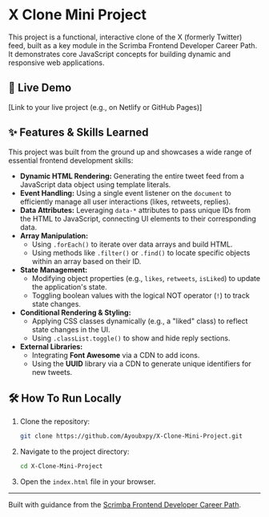 # X Clone Mini Project

This project is a functional, interactive clone of the X (formerly Twitter) feed, built as a key module in the Scrimba Frontend Developer Career Path. It demonstrates core JavaScript concepts for building dynamic and responsive web applications.

## 🚀 Live Demo

[Link to your live project (e.g., on Netlify or GitHub Pages)]

## ✨ Features & Skills Learned

This project was built from the ground up and showcases a wide range of essential frontend development skills:

*   **Dynamic HTML Rendering:** Generating the entire tweet feed from a JavaScript data object using template literals.
*   **Event Handling:** Using a single event listener on the `document` to efficiently manage all user interactions (likes, retweets, replies).
*   **Data Attributes:** Leveraging `data-*` attributes to pass unique IDs from the HTML to JavaScript, connecting UI elements to their corresponding data.
*   **Array Manipulation:**
    *   Using `.forEach()` to iterate over data arrays and build HTML.
    *   Using methods like `.filter()` or `.find()` to locate specific objects within an array based on their ID.
*   **State Management:**
    *   Modifying object properties (e.g., `likes`, `retweets`, `isLiked`) to update the application's state.
    *   Toggling boolean values with the logical NOT operator (`!`) to track state changes.
*   **Conditional Rendering & Styling:**
    *   Applying CSS classes dynamically (e.g., a "liked" class) to reflect state changes in the UI.
    *   Using `.classList.toggle()` to show and hide reply sections.
*   **External Libraries:**
    *   Integrating **Font Awesome** via a CDN to add icons.
    *   Using the **UUID** library via a CDN to generate unique identifiers for new tweets.

## 🛠️ How To Run Locally

1.  Clone the repository:
    ```sh
    git clone https://github.com/Ayoubxpy/X-Clone-Mini-Project.git
    ```
2.  Navigate to the project directory:
    ```sh
    cd X-Clone-Mini-Project
    ```
3.  Open the `index.html` file in your browser.

---

Built with guidance from the [Scrimba Frontend Developer Career Path](https://scrimba.com/).
